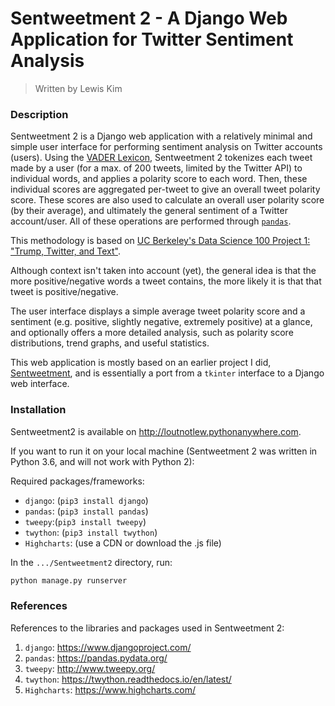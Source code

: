 # Sentweetment 2 - A Django Web Application for Twitter Sentiment Analysis
> Written by Lewis Kim

### Description

Sentweetment 2 is a Django web application with a relatively minimal and simple user interface for performing sentiment analysis on Twitter accounts (users). Using the [VADER Lexicon](https://github.com/cjhutto/vaderSentiment), Sentweetment 2 tokenizes each tweet made by a user (for a max. of 200 tweets, limited by the Twitter API) to individual words, and applies a polarity score to each word. Then, these individual scores are aggregated per-tweet to give an overall tweet polarity score. These scores are also used to calculate an overall user polarity score (by their average), and ultimately the general sentiment of a Twitter account/user. All of these operations are performed through [``pandas``](https://pandas.pydata.org/).

This methodology is based on [UC Berkeley's Data Science 100 Project 1: "Trump, Twitter, and Text"](https://github.com/DS-100/sp18/blob/master/proj/proj1/proj1.ipynb).

Although context isn't taken into account (yet), the general idea is that the more positive/negative words a tweet contains, the more likely it is that that tweet is positive/negative.

The user interface displays a simple average tweet polarity score and a sentiment (e.g. positive, slightly negative, extremely positive) at a glance, and optionally offers a more detailed analysis, such as polarity score distributions, trend graphs, and useful statistics.

This web application is mostly based on an earlier project I did, [Sentweetment](https://github.com/lounotlew/Sentweetment), and is essentially a port from a ``tkinter`` interface to a Django web interface.

### Installation

Sentweetment2 is available on http://loutnotlew.pythonanywhere.com.

If you want to run it on your local machine (Sentweetment 2 was written in Python 3.6, and will not work with Python 2):

Required packages/frameworks:
- ``django``: (``pip3 install django``)
- ``pandas``: (``pip3 install pandas``)
- ``tweepy``:(``pip3 install tweepy``)
- ``twython``: (``pip3 install twython``)
- ``Highcharts``: (use a CDN or download the .js file)

In the ``.../Sentweetment2`` directory, run:

```python
python manage.py runserver
```

### References

References to the libraries and packages used in Sentweetment 2:

1) ``django``: https://www.djangoproject.com/
2) ``pandas``: https://pandas.pydata.org/
3) ``tweepy``: http://www.tweepy.org/
4) ``twython``: https://twython.readthedocs.io/en/latest/
4) ``Highcharts``: https://www.highcharts.com/
